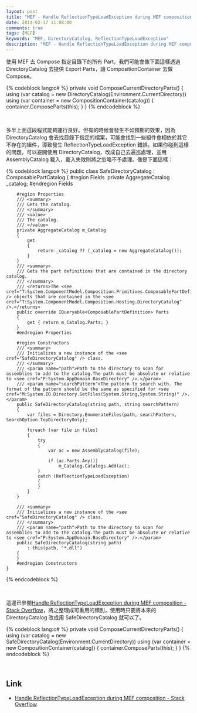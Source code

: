 ```yaml
---
layout: post
title: "MEF - Handle ReflectionTypeLoadException during MEF composition"
date: 2014-02-17 11:08:00
comments: true
tags: [MEF]
keywords: "MEF, DirectoryCatalog, ReflectionTypeLoadException"
description: "MEF - Handle ReflectionTypeLoadException during MEF composition"
---
```


使用 MEF 去 Compose 指定目錄下的所有 Part，我們可能會像下面這樣透過 DirectoryCatalog 去提供 Export Parts，讓 CompositionContainer 去做 Compose。  

<!-- More -->

{% codeblock lang:c# %}
        private void ComposeCurrentDirectoryParts()
        {
            using (var catalog = new DirectoryCatalog(Environment.CurrentDirectory))
            using (var container = new CompositionContainer(catalog))
            {
                container.ComposeParts(this);
            }
        }
{% endcodeblock %}

<br/>

多半上面這段程式能夠運行良好。但有的時候會發生不如預期的效果，因為 DirectoryCatalog 會去找目錄下指定的檔案，可能會找到一些組件會相依於其它不存在的組件，導致發生 ReflectionTypeLoadException 錯誤。如果你碰到這樣的問題，可以避開使用 DirectoryCatalog，改成自己去遍巡處理，並用 AssemblyCatalog 載入，載入失敗則將之忽略不予處理。像是下面這樣：  

{% codeblock lang:c# %}
    public class SafeDirectoryCatalog : ComposablePartCatalog
    {
		#region Fields 
        private AggregateCatalog _catalog;
		#endregion Fields 

		#region Properties 
        /// <summary>
        /// Gets the catalog.
        /// </summary>
        /// <value>
        /// The catalog.
        /// </value>
        private AggregateCatalog m_Catalog
        {
            get
            {
                return _catalog ?? (_catalog = new AggregateCatalog());
            }
        }
        /// <summary>
        /// Gets the part definitions that are contained in the directory catalog.
        /// </summary>
        /// <returns>The <see cref="T:System.ComponentModel.Composition.Primitives.ComposablePartDefinition" /> objects that are contained in the <see cref="T:System.ComponentModel.Composition.Hosting.DirectoryCatalog" />.</returns>
        public override IQueryable<ComposablePartDefinition> Parts
        {
            get { return m_Catalog.Parts; }
        }
		#endregion Properties 

		#region Constructors 
        /// <summary>
        /// Initializes a new instance of the <see cref="SafeDirectoryCatalog" /> class.
        /// </summary>
        /// <param name="path">Path to the directory to scan for assemblies to add to the catalog.The path must be absolute or relative to <see cref="P:System.AppDomain.BaseDirectory" />.</param>
        /// <param name="searchPattern">The pattern to search with. The format of the pattern should be the same as specified for <see cref="M:System.IO.Directory.GetFiles(System.String,System.String)" />.</param>
        public SafeDirectoryCatalog(string path, string searchPattern)
        {
            var files = Directory.EnumerateFiles(path, searchPattern, SearchOption.TopDirectoryOnly);

            foreach (var file in files)
            {
                try
                {
                    var ac = new AssemblyCatalog(file);

                    if (ac.Parts.Any())
                        m_Catalog.Catalogs.Add(ac);
                }
                catch (ReflectionTypeLoadException)
                {
                }
            }
        }

        /// <summary>
        /// Initializes a new instance of the <see cref="SafeDirectoryCatalog" /> class.
        /// </summary>
        /// <param name="path">Path to the directory to scan for assemblies to add to the catalog.The path must be absolute or relative to <see cref="P:System.AppDomain.BaseDirectory" />.</param>
        public SafeDirectoryCatalog(string path)
            : this(path, "*.dll")
        {
        }
		#endregion Constructors 
    }
{% endcodeblock %}

<br/>

這邊已參閱[Handle ReflectionTypeLoadException during MEF composition - Stack Overflow](http://stackoverflow.com/questions/4144683/handle-reflectiontypeloadexception-during-mef-composition)，將之整理成可重用的類別，使用時只要將本來的 DirectoryCatalog 改成用 SafeDirectoryCatalog 就可以了。  

{% codeblock lang:c# %}
        private void ComposeCurrentDirectoryParts()
        {
            using (var catalog = new SafeDirectoryCatalog(Environment.CurrentDirectory))
            using (var container = new CompositionContainer(catalog))
            {
                container.ComposeParts(this);
            }
        }
{% endcodeblock %}

<br/>

Link
----
* [Handle ReflectionTypeLoadException during MEF composition - Stack Overflow](http://stackoverflow.com/questions/4144683/handle-reflectiontypeloadexception-during-mef-composition)
